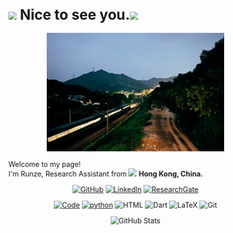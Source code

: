 <!-- <h1><img src="https://emojis.slackmojis.com/emojis/images/1531849430/4246/blob-sunglasses.gif?1531849430" width="30"/>Nice to see you.</h1> -->
<h1><img src="https://emojis.slackmojis.com/emojis/images/1643514634/6383/meow-popcorn.gif?1643514634" width="25"/> Nice to see you.<img src="https://emojis.slackmojis.com/emojis/images/1643514442/4239/blob-hearts.gif?1643514442" width="25"/></h1>

<div align="center">
<img src="https://raw.githubusercontent.com/RunzeXU/RunzeXU/main/asset/IMG_7687.JPG" height="70%" width="70%" alt="Hong Kong" align=center/>
</div>

<p>Welcome to my page! </br> I'm Runze, Research Assistant from <img src="https://cdn-icons-png.flaticon.com/512/4696/4696498.png" width="13"/> <b>Hong Kong, China.</b> </p>
<p align="center">
    <a href="https://github.com/RunzeXU/" target="_blank"><img alt="GitHub" src="https://img.shields.io/badge/-@RunzeXU-181717?style=flat-square&logo=GitHub&logoColor=white"></a>
    <a href="https://www.linkedin.com/in/shenghao-xu/?originalSubdomain=hk" target="_blank"><img alt="LinkedIn" src="https://img.shields.io/badge/-LinkedIn-0077B5?style=flat-square&logo=Linkedin&logoColor=white"></a>
    <a href="https://scholar.google.com/citations?user=WltqwEwAAAAJ&hl=en" target="_blank"><img alt="ResearchGate" src="https://img.shields.io/badge/-Google%20Scholar-00CCBB?style=flat-square&logo=Google Scholar&logoColor=white"></a>
</p>
<p align="center">
    <a href="https://github.com/RunzeXU?tab=repositories" target="_blank"><img alt="Code" src="https://img.shields.io/badge/-code-000000?style=flat-square&logo=Plex&logoColor=white"></a>
    <a href="https://github.com/RunzeXU?tab=repositories&language=python" target="_blank"><img alt="python" src="https://img.shields.io/badge/-python-3776AB?style=flat-square&logo=Python&logoColor=white"></a>
    <atarget="_blank"><img alt="HTML" src="https://img.shields.io/badge/-HTML-00599C?style=flat-square&logo=HTML5&logoColor=white"></a>
    <a target="_blank"><img alt="Dart" src="https://img.shields.io/badge/-Dart-5391FE?style=flat-square&logo=dart&logoColor=white"></a>
    <a target="_blank"><img alt="LaTeX" src="https://img.shields.io/badge/-LaTeX-008080?style=flat-square&logo=LaTeX&logoColor=white"></a>
    <a target="_blank"><img alt="Git" src="https://img.shields.io/badge/-Git-F05032?style=flat-square&logo=git&logoColor=white" ></a>
</p>
<p align="center">
    <img alt = "GitHub Stats" src="https://github-readme-stats.vercel.app/api?username=RunzeXU&show_icons=true&hide=issues&icon_color=000000&hide_border=true&title_color=5391FE&text_color=555&theme=tokyonight&count_private=true">
    <br>
</p>